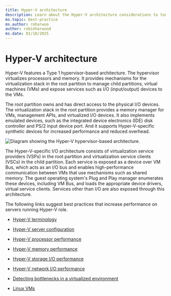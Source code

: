 ```yaml
---
title: Hyper-V architecture
description: Learn about the Hyper-V architecture considerations to tune and improve performance and lower costs.
ms.topic: best-practice
ms.author: roharwoo
author: robinharwood
ms.date: 01/10/2025
---
```


# Hyper-V architecture

Hyper-V features a Type 1 hypervisor-based architecture. The hypervisor virtualizes processors and memory. It provides mechanisms for the virtualization stack in the root partition to manage child partitions, virtual machines (VMs) and expose services such as I/O (input/output) devices to the VMs.

The root partition owns and has direct access to the physical I/O devices. The virtualization stack in the root partition provides a memory manager for VMs, management APIs, and virtualized I/O devices. It also implements emulated devices, such as the integrated device electronics (IDE) disk controller and PS/2 input device port. And it supports Hyper-V-specific synthetic devices for increased performance and reduced overhead.

![Diagram showing the Hyper-V hypervisor-based architecture.](../../media/perftune-guide-hyperv-arch.png)

The Hyper-V-specific I/O architecture consists of virtualization service providers (VSPs) in the root partition and virtualization service clients (VSCs) in the child partition. Each service is exposed as a device over VM Bus, which acts as an I/O bus and enables high-performance communication between VMs that use mechanisms such as shared memory. The guest operating system's Plug and Play manager enumerates these devices, including VM Bus, and loads the appropriate device drivers, virtual service clients. Services other than I/O are also exposed through this architecture.

The following links suggest best practices that increase performance on servers running Hyper-V role.

- [Hyper-V terminology](terminology.md)

- [Hyper-V server configuration](configuration.md)

- [Hyper-V processor performance](processor-performance.md)

- [Hyper-V memory performance](memory-performance.md)

- [Hyper-V storage I/O performance](storage-io-performance.md)

- [Hyper-V network I/O performance](network-io-performance.md)

- [Detecting bottlenecks in a virtualized environment](detecting-virtualized-environment-bottlenecks.md)

- [Linux VMs](linux-virtual-machine-considerations.md)
